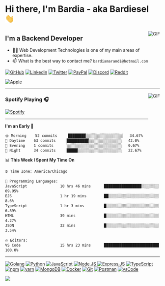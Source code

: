 # Hi there, I'm Bardia - aka Bardiesel <img width="30px" src="https://github.com/SatYu26/SatYu26/raw/master/Assets/Hi.gif" />

<img align="right" alt="GIF" height="160px" src="https://octodex.github.com/images/daftpunktocat-guy.gif" />

## I'm a Backend Developer

- 👨‍💻 Web Development Technologies is one of my main areas of expertise.
- 📫 What is the best way to contact me? `bardiamarandi@hotmail.com`


[![GitHub](https://img.shields.io/badge/GitHub-100000?style=for-the-badge&logo=github&logoColor=white)](https://github.com/bardiesel)
[![Linkedin](https://img.shields.io/badge/LinkedIn-0077B5?style=for-the-badge&logo=linkedin&logoColor=white)](https://www.linkedin.com/in/bardiesel/)
[![Twitter](https://img.shields.io/badge/Twitter-1DA1F2?style=for-the-badge&logo=twitter&logoColor=white)](https://twitter.com/realbardiesel)
[![PayPal](https://img.shields.io/badge/PayPal-00457C?style=for-the-badge&logo=paypal&logoColor=white)](https://paypal.me/Bardiesel)
[![Discord](https://img.shields.io/badge/Discord-7289DA?style=for-the-badge&logo=discord&logoColor=white)](https://discord.gg/pED7Yw9SAj)
[![Reddit](https://img.shields.io/badge/Reddit-FF4500?style=for-the-badge&logo=reddit&logoColor=white)](https://www.reddit.com/user/Bardiesel)

[![Apple](https://img.shields.io/badge/Apple-MacBook_Pro_2019-999999?style=for-the-badge&logo=apple&logoColor=white)]()


---

<img align="right" alt="GIF" height="170px" src="https://media.giphy.com/media/J5B1Y8QZnzXXbLQIBu/giphy.gif" />

### Spotify Playing 🎧

[![Spotify](https://novatorem-kyzbk7wxl-bardiesel.vercel.app/api/spotify)](https://open.spotify.com/user/31doy22mvycwt43tx6ajtqe7tdtu)

---

<!--START_SECTION:waka-->
**I'm an Early 🐤** 

```text
🌞 Morning    52 commits     ████████░░░░░░░░░░░░░░░░░   34.67% 
🌆 Daytime    63 commits     ██████████░░░░░░░░░░░░░░░   42.0% 
🌃 Evening    1 commits      ░░░░░░░░░░░░░░░░░░░░░░░░░   0.67% 
🌙 Night      34 commits     █████░░░░░░░░░░░░░░░░░░░░   22.67%

```


📊 **This Week I Spent My Time On** 

```text
⌚︎ Time Zone: America/Chicago

💬 Programming Languages: 
JavaScript               10 hrs 46 mins      █████████████████░░░░░░░░   69.95% 
EJS                      1 hr 19 mins        ██░░░░░░░░░░░░░░░░░░░░░░░   8.6% 
TypeScript               1 hr 3 mins         █░░░░░░░░░░░░░░░░░░░░░░░░   6.89% 
HTML                     39 mins             █░░░░░░░░░░░░░░░░░░░░░░░░   4.27% 
JSON                     32 mins             █░░░░░░░░░░░░░░░░░░░░░░░░   3.54%

🔥 Editors: 
VS Code                  15 hrs 23 mins      █████████████████████████   100.0%

```


<!--END_SECTION:waka-->


---
[![Golang](https://img.shields.io/badge/Go-00ADD8?style=for-the-badge&logo=go&logoColor=white)]()
[![Python](https://img.shields.io/badge/Python-3776AB?style=for-the-badge&logo=python&logoColor=white)]()
[![JavaScript](https://img.shields.io/badge/JavaScript-F7DF1E?style=for-the-badge&logo=javascript&logoColor=black)]()
[![Node.JS](https://img.shields.io/badge/Node.js-43853D?style=for-the-badge&logo=node.js&logoColor=white)]()
[![Express.JS](https://img.shields.io/badge/Express.js-000000?style=for-the-badge&logo=express&logoColor=white)]()
[![TypeScript](https://img.shields.io/badge/TypeScript-007ACC?style=for-the-badge&logo=typescript&logoColor=white)]()
[![npm](https://img.shields.io/badge/npm-CB3837?style=for-the-badge&logo=npm&logoColor=white)]()
[![yarn](https://img.shields.io/badge/Yarn-2C8EBB?style=for-the-badge&logo=yarn&logoColor=white)]()
[![MongoDB](https://img.shields.io/badge/MongoDB-4EA94B?style=for-the-badge&logo=mongodb&logoColor=white)]()
[![Docker](https://img.shields.io/badge/Docker-2CA5E0?style=for-the-badge&logo=docker&logoColor=white)]()
[![Git](https://img.shields.io/badge/Git-F05032?style=for-the-badge&logo=git&logoColor=white)]()
[![Postman](https://img.shields.io/badge/Postman-FF6C37?style=for-the-badge&logo=Postman&logoColor=white)]()
[![vsCode](https://img.shields.io/badge/Visual_Studio_Code-0078D4?style=for-the-badge&logo=visual%20studio%20code&logoColor=white)]()

<img src="https://imgur.com/rilHVxA.png"/>
